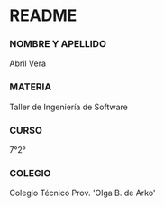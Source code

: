 # README #

### NOMBRE Y APELLIDO ###
Abril Vera

### MATERIA ###
Taller de Ingeniería de Software

### CURSO ###
7°2°

### COLEGIO ###
Colegio Técnico Prov. 'Olga B. de Arko'
